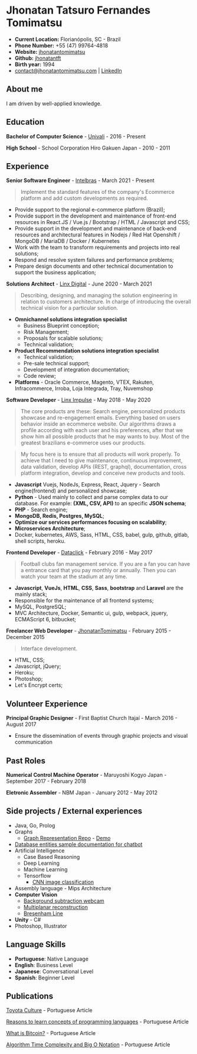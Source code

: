 # Jhonatan Tatsuro Fernandes Tomimatsu

- **Current Location:** Florianópolis, SC - Brazil
- **Phone Number:** +55 (47) 99764-4818
- **Website:** [jhonatantomimatsu](http://jhonatantomimatsu.com)
- **Github:** [jhonatantft](https://github.com/jhonatantft)
- **Birth year:** 1994
- contact@jhonatantomimatsu.com | [LinkedIn](https://www.linkedin.com/in/jhonatantomimatsu/)

## About me
I am driven by well-applied knowledge.

## Education
**Bachelor of Computer Science** - [Univali](https://www.univali.br/) - 2016 - Present

**High School** - School Corporation Hiro Gakuen Japan - 2010 - 2011

## Experience
**Senior Software Engineer** -  [Intelbras](https://intelbras.com/en) - March 2021 - Present
> Implement the standard features of the company's Ecommerce platform and add custom developments as required.
- Provide support to the regional e-commerce platform (Brazil);
- Provide support in the development and maintenance of front-end resources in React.JS / Vue.js / Bootstrap / HTML / Javascript and CSS;
- Provide support in the development and maintenance of back-end resources and architectural features in Nodejs / Red Hat Openshift / MongoDB / MariaDB / Docker / Kubernetes
- Work with the team to transform requirements and projects into real solutions;
- Respond and resolve system failures and performance problems;
- Prepare design documents and other technical documentation to support the business application;

**Solutions Architect** -  [Linx Digital](https://www.linx.com.br/linx-digital/) - June 2020 - March 2021
> Describing, designing, and managing the solution engineering in relation to customers architecture. In charge of introducing the overall technical vision for a particular solution.
- **Omnichannel solutions integration specialist**
  - Business Blueprint conception;
  - Risk Management;
  - Proposals for scalable solutions;
  - Technical validation;
- **Product Recommendation solutions integration specialist**
  - Technical validation;
  - Pre-sale technical support;
  - Development of integration documentation;
  - Code review;
- **Platforms** - Oracle Commerce, Magento, VTEX, Rakuten, Infracommerce, Irroba, Loja Integrada, Tray, Nuvemshop

**Software Developer** -  [Linx Impulse](https://www.linx.com.br/transformacao-digital/linx-impulse/) - May 2018 - May 2020
> The core products are these: Search engine, personalized products showcase and re-engagement emails. Everything based on users behavior inside an ecommerce website. Our algorithms draws a profile according with each user and his preferences, after that we show him all possible products that he may wants to buy. Most of the greatest brazilians e-commerce uses our products.

> My focus here is to ensure that all products will work properly. To achieve that I need to give maintenance, continuous improvement, data validation, develop APIs (REST, graphql), documentation, cross platform integration, develop and conceive new products and tools.
- **Javascript** Vuejs, NodeJs, Express, React, Jquery - Search engine(frontend) and personalized showcase;
- **Python** - Used mainly to collect and parse complex data to our database. For example: **(XML, CSV, API)** to an specific **JSON schema**;
- **PHP** - Search engine;
- **MongoDB, Redis, Postgres, MySQL**;
- **Optimize our services performances focusing on scalability**;
- **Microservices Architecture**;
- Docker, kubernetes, AWS, Sass, HTML, CSS, babel, gulp, github, gitlab, shell scripts, heroku.

**Frontend Developer** -  [Dataclick](https://dataclick.com.br/) - February 2016 - May 2017
> Football clubs fan management service. If you are a fan you can have a entrance card that you pay monthly or annually. Then you can watch your team at the stadium at any time.
- **Javascript**, **VueJs**, **HTML**, **CSS**, **Sass**, **bootstrap** and **Laravel** are the mainly stack;
- Responsible for the maintenance of all frontend systems;
- MySQL, PostgreSQL;
- MVC Architecture, Docker, Semantic ui, gulp, webpack, jquery, ECMAScript 6, bitbucket;

**Freelancer Web Developer** -  [JhonatanTomimatsu](http://jhonatantomimatsu.com) - February 2015 - December 2015
> Interface development.
- HTML, CSS;
- Javascript, jQuery;
- Heroku;
- Photoshop;
- Let's Encrypt certs;

## Volunteer Experience

**Principal Graphic Designer** - First Baptist Church Itajaí - March 2016 - August 2017
- Ensure the dissemination of events through graphic projects and visual communication

## Past Roles
**Numerical Control Machine Operator** - Maruyoshi Kogyo Japan - September 2017 - February 2018

**Eletronic Assembler** - NBM Japan - January 2012 - May 2012 

## Side projects / External experiences
- Java, Go, Prolog
- Graphs
  - [Graph Representation Repo](https://github.com/jhonatantft/graph-representation) - [Demo](https://jhonatantft.github.io/graph-representation/)
- [Database entities sample documentation for chatbot](https://jhonatantft.github.io/ebot-database-documentation/)
- Artificial Intelligence
  - Case Based Reasoning
  - Deep Learning
  - Machine Learning
  - Tensorflow
    - [CNN image classification](https://github.com/jhonatantft/cnn-image-classification)
- Assembly language - Mips Architecture
- **Computer Vision**
  - [Background subtraction webcam](https://github.com/jhonatantft/background-subtraction-webcam)
  - [Multiplanar reconstruction](https://github.com/jhonatantft/multiplanar-reconstruction)
  - [Bresenham Line](https://github.com/jhonatantft/points-transform)
- **Unity** - C#
- Photoshop, Illustrator

## Language Skills
- **Portuguese**: Native Language
- **English**: Business Level
- **Japanese**: Conversational Level
- **Spanish**: Beginner Level

## Publications
[Toyota Culture](https://medium.com/@jhonatan.tft/a-cultura-toyota-e9b5d20d3d9d?source=friends_link&amp;sk=40031887f71224d0d0a91ef0892edd2e) - Portuguese Article

[Reasons to learn concepts of programming languages](https://link.medium.com/DfKTkeI0QU) - Portuguese Article

[What is Bitcoin?](https://jhonatantft.medium.com/o-que-%C3%A9-bitcoin-d27ff104c279) - Portuguese Article

[Algorithm Time Complexity and Big O Notation](https://jhonatantft.medium.com/complexidade-de-tempo-em-algoritmos-e-nota%C3%A7%C3%A3o-big-o-43b50caf5f6c) - Portuguese Article
